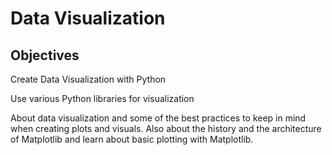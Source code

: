 # Data Visualization
## Objectives
Create Data Visualization with Python

Use various Python libraries for visualization

About data visualization and some of the best practices to keep in mind when creating plots and visuals. Also about the history and the architecture of Matplotlib and learn about basic plotting with Matplotlib.
